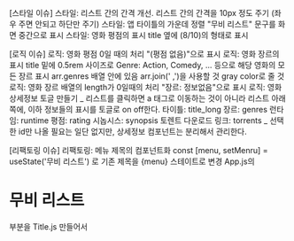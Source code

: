 [스타일 이슈]
스타일: 리스트 간의 간격 개선.
리스트 간의 간격을 10px 정도 주기 (좌우 주면 안되고 하단만 주기)
스타일: 앱 타이틀의 가운데 정렬
"무비 리스트" 문구를 화면 중간으로 표시
스타일: 영화 평점의 표시
title 옆에 (8/10)의 형태로 표시

[로직 이슈]
로직: 영화 평점 0일 때의 처리
"(평점 없음)"으로 표시
로직: 영화 장르의 표시
title 밑에 0.5rem 사이즈로 Genre: Action, Comedy, ... 등으로 해당 영화의 모든 장르 표시
arr.genres 배열 안에 있음
arr.join(' ,')을 사용할 것
gray color로 줄 것
로직: 영화 장르 배열의 length가 0일때의 처리
"장르: 정보없음"으로 표시
로직: 영화 상세정보 토글 만들기
_ 리스트를 클릭하면 a 태그로 이동하는 것이 아니라 리스트 아래쪽에, 이하 정보들의 표시를 토글로 on off한다.
타이틀: title_long
장르: genres
런타임: runtime
평점: rating
시놉시스: synopsis
토렌트 다운로드 링크: torrents
_ 선택한 id만 나올 필요는 일단 없지만, 상세정보 컴포넌트는 분리해서 관리한다.

[리팩토링 이슈]
리팩토링: 메뉴 제목의 컴포넌트화
const [menu, setMenru] = useState('무비 리스트') 로 기존 제목을 {menu} 스테이트로 변경
App.js의 <h1>무비 리스트</h1> 부분을 Title.js 만들어서
<Title menu={menu} /> 로 컴포넌트화해서 분리시키기 (프롭도 줄것 menu)
리팩토링: MovieList 컴포넌트화
리팩토링: 컴포넌트 쪼개기
퍼포먼스튜닝: MovieList 컴포넌트 랜더링 최적화

[옵션]
리팩토링: TodoList API를 불러와서 투두리스트 메뉴 및 컴포넌트 구현
API: https://jsonplaceholder.typicode.com/todos
리팩토링: UserList API를 불러와서 유저리스트 메뉴 및 컴포넌트 구현
API: https://jsonplaceholder.typicode.com/users
퍼포먼스튜닝: TodoList 컴포넌트 랜더링 최적화
퍼포먼스튜닝: UserList 컴포넌트 랜더링 최적화
